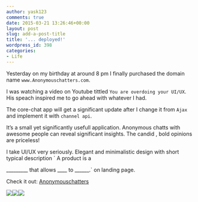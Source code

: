 ```yaml
---
author: yask123
comments: true
date: 2015-03-21 13:26:46+00:00
layout: post
slug: add-a-post-title
title: '... deployed!'
wordpress_id: 398
categories:
- Life
---
```


Yesterday on my birthday at around 8 pm I finally purchased the domain name `www.Anonymouschatters.com`.

I was watching a video on Youtube tittled `You are overdoing your UI/UX`. His speach inspired me to go ahead with whatever I had.

The core-chat app will get a significant update after I change it from `Ajax` and implement it with `channel api`.
 <!--more--> 
It’s a small yet significantly usefull application. Anonymous chatts with awesome people can reveal significant insights. The candid , bold opinions are priceless!

I take UI/UX very seriously. Elegant and minimalistic design with short typical description ` A product is a

_________ that allows ____ to ______.` on landing page.

Check it out: [Anonymouschatters](http://www.anonymouschatters.com)

![](http://yask007.files.wordpress.com/2015/03/1_screenshot2015-03-21at6-36-37pm.png)![](http://yask007.files.wordpress.com/2015/03/screenshot2015-03-21at6-41-42pm.png)![](http://yask007.files.wordpress.com/2015/03/screenshot2015-03-21at6-42-03pm.png)


